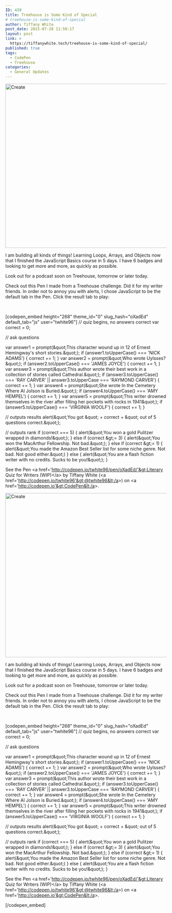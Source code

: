 ```yaml
---
ID: 439
title: Treehouse is Some Kind of Special
# treehouse-is-some-kind-of-special
author: Tiffany White
post_date: 2015-07-28 11:50:17
layout: post
link: >
  https://tiffanywhite.tech/treehouse-is-some-kind-of-special/
published: true
tags:
  - CodePen
  - Treehouse
categories:
  - General Updates
---
```



<img class=" aligncenter" src="http://helloburgh.me/wp-content/uploads/2015/07/wpid-Computer-design-elements-flat-vector-material.jpg" alt="Create" width="573" height="513" />

I am building all kinds of things! Learning Loops, Arrays, and Objects now that I finished the JavaScript Basics course in 5 days. I have 6 badges and looking to get more and more, as quickly as possible.

Look out for a podcast soon on Treehouse, tomorrow or later today.

Check out this Pen I made from a Treehouse challenge. Did it for my writer friends. In order not to annoy you with alerts, I chose JavaScript to be the default tab in the Pen. Click the result tab to play:

&nbsp;

[codepen_embed height="268" theme_id="0" slug_hash="oXadEd" default_tab="js" user="twhite96"]
// quiz begins, no answers correct
var correct = 0;

// ask questions

var answer1 = prompt(&amp;quot;This character wound up in 12 of Ernest Hemingway&#039;s short stories.&amp;quot;);
if (answer1.toUpperCase() === &#039;NICK ADAMS&#039;) {
correct += 1;
}
var answer2 = prompt(&amp;quot;Who wrote Uylsses?&amp;quot;);
if (answer2.toUpperCase() === &#039;JAMES JOYCE&#039;) {
correct += 1;
}
var answer3 = prompt(&amp;quot;This author wrote their best work in a collection of stories called Cathedral.&amp;quot;);
if (answer3.toUpperCase() === &#039;RAY CARVER&#039; || answer3.toUpperCase === &#039;RAYMOND CARVER&#039;) {
correct += 1;
}
var answer4 = prompt(&amp;quot;She wrote In the Cemetery Where Al Jolson is Buried.&amp;quot;);
if (answer4.toUpperCase() === &#039;AMY HEMPEL&#039;) {
correct += 1;
}
var answer5 = prompt(&amp;quot;This writer drowned themselves in the river after filling her pockets with rocks in 1941&amp;quot;);
if (answer5.toUpperCase() === &#039;VIRGINIA WOOLF&#039;) {
correct += 1;
}

// outputs results
alert(&amp;quot;You got &amp;quot; + correct + &amp;quot; out of 5 questions correct.&amp;quot;);

// outputs rank
if (correct === 5) {
alert(&amp;quot;You won a gold Pulitzer wrapped in diamonds!&amp;quot;);
} else if (correct &amp;gt;= 3) {
alert(&amp;quot;You won the MacArthur Fellowship. Not bad.&amp;quot;);
} else if (correct &amp;gt;= 1) {
alert(&amp;quot;You made the Amazon Best Seller list for some niche genre. Not bad. Not good either.&amp;quot;)
} else {
alert(&amp;quot;You are a flash fiction writer with no credits. Sucks to be you!&amp;quot;);
}

See the Pen &lt;a href='http://codepen.io/twhite96/pen/oXadEd/'&gt;Literary Quiz for Writers (WIP)&lt;/a&gt; by Tiffany White (&lt;a href='http://codepen.io/twhite96'&gt;@twhite96&lt;/a&gt;) on &lt;a href='http://codepen.io'&gt;CodePen&lt;/a&gt;.



<img class=" aligncenter" src="http://helloburgh.me/wp-content/uploads/2015/07/wpid-Computer-design-elements-flat-vector-material.jpg" alt="Create" width="573" height="513" />

I am building all kinds of things! Learning Loops, Arrays, and Objects now that I finished the JavaScript Basics course in 5 days. I have 6 badges and looking to get more and more, as quickly as possible.

Look out for a podcast soon on Treehouse, tomorrow or later today.

Check out this Pen I made from a Treehouse challenge. Did it for my writer friends. In order not to annoy you with alerts, I chose JavaScript to be the default tab in the Pen. Click the result tab to play:

&nbsp;

[codepen_embed height="268" theme_id="0" slug_hash="oXadEd" default_tab="js" user="twhite96"]
// quiz begins, no answers correct
var correct = 0;

// ask questions

var answer1 = prompt(&amp;quot;This character wound up in 12 of Ernest Hemingway&#039;s short stories.&amp;quot;);
if (answer1.toUpperCase() === &#039;NICK ADAMS&#039;) {
correct += 1;
}
var answer2 = prompt(&amp;quot;Who wrote Uylsses?&amp;quot;);
if (answer2.toUpperCase() === &#039;JAMES JOYCE&#039;) {
correct += 1;
}
var answer3 = prompt(&amp;quot;This author wrote their best work in a collection of stories called Cathedral.&amp;quot;);
if (answer3.toUpperCase() === &#039;RAY CARVER&#039; || answer3.toUpperCase === &#039;RAYMOND CARVER&#039;) {
correct += 1;
}
var answer4 = prompt(&amp;quot;She wrote In the Cemetery Where Al Jolson is Buried.&amp;quot;);
if (answer4.toUpperCase() === &#039;AMY HEMPEL&#039;) {
correct += 1;
}
var answer5 = prompt(&amp;quot;This writer drowned themselves in the river after filling her pockets with rocks in 1941&amp;quot;);
if (answer5.toUpperCase() === &#039;VIRGINIA WOOLF&#039;) {
correct += 1;
}

// outputs results
alert(&amp;quot;You got &amp;quot; + correct + &amp;quot; out of 5 questions correct.&amp;quot;);

// outputs rank
if (correct === 5) {
alert(&amp;quot;You won a gold Pulitzer wrapped in diamonds!&amp;quot;);
} else if (correct &amp;gt;= 3) {
alert(&amp;quot;You won the MacArthur Fellowship. Not bad.&amp;quot;);
} else if (correct &amp;gt;= 1) {
alert(&amp;quot;You made the Amazon Best Seller list for some niche genre. Not bad. Not good either.&amp;quot;)
} else {
alert(&amp;quot;You are a flash fiction writer with no credits. Sucks to be you!&amp;quot;);
}

See the Pen &lt;a href='http://codepen.io/twhite96/pen/oXadEd/'&gt;Literary Quiz for Writers (WIP)&lt;/a&gt; by Tiffany White (&lt;a href='http://codepen.io/twhite96'&gt;@twhite96&lt;/a&gt;) on &lt;a href='http://codepen.io'&gt;CodePen&lt;/a&gt;.




[/codepen_embed]